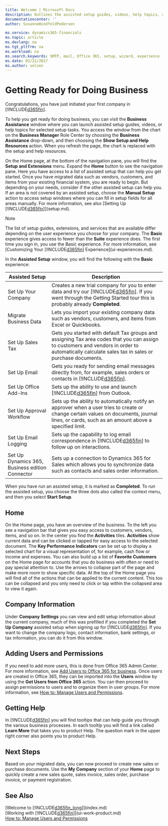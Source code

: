 ```yaml
---
title: Welcome | Microsoft Docs
description: Outlines the assisted setup guides, videos, help topics, and pages and windows to use to get ready for doing business in Dynamics 365, Business edition .
documentationcenter: ''
author: SusanneWindfeldPedersen

ms.service: dynamics365-financials
ms.topic: article
ms.devlang: na
ms.tgt_pltfrm: na
ms.workload: na
ms.search.keywords: SMTP, mail, Office 365, setup, wizard, experience
ms.date: 03/21/2017
ms.author: solsen
---
```

# Getting Ready for Doing Business
Congratulations, you have just initiated your first company in [!INCLUDE[d365fin](includes/d365fin_md.md)].

To help you get ready for doing business, you can visit the **Business Assistance** window where you can launch assisted setup guides, videos, or help topics for selected setup tasks. You access the window from the chart on the **Business Manager** Role Center by choosing the **Business Assistance** drop-down, and then choosing the **Show Setup and Help Resources** action. When you refresh the page, the chart is replaced with the setup and help resources.

On the Home page, at the bottom of the navigation pane, you will find the **Setup and Extensions** menu. Expand the **Home** button to see the navigation pane. Here you have access to a list of assisted setup that can help you get started. Once you have migrated data such as vendors, customers, and items from your existing financial system, you are ready to begin. But depending on your needs, consider if the other assisted setup can help you. If an area is not covered by an assisted setup, choose the **Manual Setup** action to access setup windows where you can fill in setup fields for all areas manually. For more information, see also [Setting Up [!INCLUDE[d365fin](includes/d365fin_md.md)]](setup.md).

> [!NOTE]  
>   The list of setup guides, extensions, and services that are available differ depending on the user experience you choose for your company. The **Basic** experience gives access to fewer than the **Suite** experience does. The first time you sign in, you use the Basic experience. For more information, see [Customizing Your [!INCLUDE[d365fin](includes/d365fin_md.md)] Experience](ui-experiences.md).

In the **Assisted Setup** window, you will find the following with the **Basic** experience:

| Assisted Setup | Description |
| --- | --- |
| Set Up Your Company |Creates a new trial company for you to enter data and try our [!INCLUDE[d365fin](includes/d365fin_md.md)]. If you went through the Getting Started tour this is probably already **Completed**. |
| Migrate Business Data |Lets you import your existing company data such as vendors, customers, and items from Excel or Quickbooks. |
| Set Up Sales Tax |Gets you started with default Tax groups and assigning Tax area codes that you can assign to customers and vendors in order to automatically calculate sales tax in sales or purchase documents. |
| Set Up Email |Gets you ready for sending email messages directly from, for example, sales orders or contacts in [!INCLUDE[d365fin](includes/d365fin_md.md)]. |
| Set Up Office Add-Ins |Sets up the ability to use and launch [!INCLUDE[d365fin](includes/d365fin_md.md)] from Outlook. |
| Set Up Approval Workflow |Sets up the ability to automatically notify an approver when a user tries to create or change certain values on documents, journal lines, or cards, such as an amount above a specified limit. |
| Set Up Email Logging |Sets up the capability to log email correspondence in [!INCLUDE[d365fin](includes/d365fin_md.md)] to follow up on interactions. |
| Set Up Dynamics 365, Business edition Connector |Sets up a connection to Dynamics 365 for Sales which allows you to synchronize data such as contacts and sales order information. |

When you have run an assisted setup, it is marked as **Completed**. To run the assisted setup, you choose the three dots also called the context menu, and then you select **Start Setup**.

## Home
On the Home page, you have an overview of the business. To the left you see a navigation bar that gives you easy access to customers, vendors, items, and so on. In the center you find the **Activities** tiles. **Activities** show current data and can be clicked or tapped for easy access to the selected document. The **Key Performance Indicators** can be set up to display a selected chart for a visual representation of, for example, cash flow or income and expenses. You can also build up a list of **Favorite Customers** on the Home page for accounts that you do business with often or need to pay special attention to.
Use the arrows to collapse part of the page and make more room to show specific data. At the top of the Home page you will find all of the actions that can be applied to the current content. This too can be collapsed and you only need to click or tap within the collapsed area to view it again.

## Company Information
Under **Company Settings** you can view and edit setup information about the current company, much of this was prefilled if you completed the **Set Up Company** assisted setup when signing up for [!INCLUDE[d365fin](includes/d365fin_md.md)]. If you want to change the company logo, contact information, bank settings, or tax information, you can do it from this window.    

## Adding Users and Permissions
If you need to add more users, this is done from Office 365 Admin Center. For more information, see [Add Users to Office 365 for business](https://support.office.com/en-us/article/Add-users-to-Office-365-for-business-435ccec3-09dd-4587-9ebd-2f3cad6bc2bc). Once users are created in Office 365, they can be imported into the **Users** window by using the **Get Users from Office 365** action. You can then proceed to assign permissions to users and to organize them in user groups. For more information, see [How to: Manage Users and Permissions](ui-how-users-permissions.md).  

## Getting Help
In [!INCLUDE[d365fin](includes/d365fin_md.md)] you will find tooltips that can help guide you through the various business processes. In each tooltip you will find a link called **Learn More** that takes you to product Help. The question mark in the upper right corner also points you to product Help.
## Next Steps
Based on your migrated data, you can now proceed to create new sales or purchase documents. Use the **My Company** section of your **Home** page to quickly create a new sales quote, sales invoice, sales order, purchase invoice, or payment registration.

## See Also
[Welcome to [!INCLUDE[d365fin_long](includes/d365fin_long_md.md)]](index.md)  
[Working with [!INCLUDE[d365fin](includes/d365fin_md.md)]](ui-work-product.md)  
[How to: Manage Users and Permissions](ui-how-users-permissions.md)
